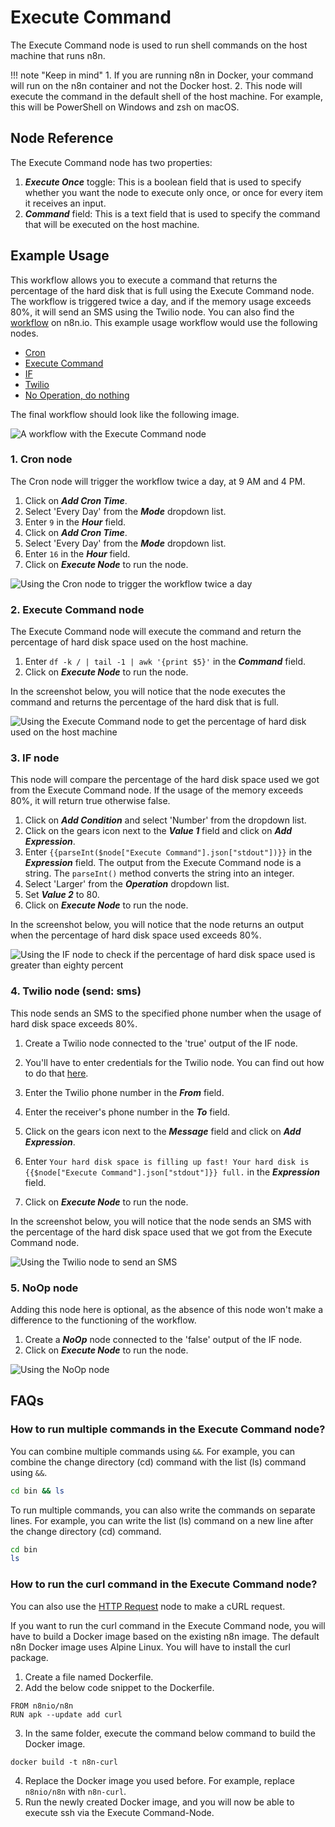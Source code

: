 # Execute Command

The Execute Command node is used to run shell commands on the host machine that runs n8n.

!!! note "Keep in mind"
    1. If you are running n8n in Docker, your command will run on the n8n container and not the Docker host.
2. This node will execute the command in the default shell of the host machine. For example, this will be PowerShell on Windows and zsh on macOS.


## Node Reference

The Execute Command node has two properties:
1. ***Execute Once*** toggle: This is a boolean field that is used to specify whether you want the node to execute only once, or once for every item it receives an input.
2. ***Command*** field: This is a text field that is used to specify the command that will be executed on the host machine.


## Example Usage

This workflow allows you to execute a command that returns the percentage of the hard disk that is full using the Execute Command node. The workflow is triggered twice a day, and if the memory usage exceeds 80%, it will send an SMS using the Twilio node. You can also find the [workflow](https://n8n.io/workflows/716) on n8n.io. This example usage workflow would use the following nodes.
- [Cron](/integrations/core-nodes/n8n-nodes-base.cron/)
- [Execute Command]()
- [IF](/integrations/core-nodes/n8n-nodes-base.if/)
- [Twilio](/integrations/nodes/n8n-nodes-base.twilio/)
- [No Operation, do nothing](/integrations/core-nodes/n8n-nodes-base.noOp/)


The final workflow should look like the following image.

![A workflow with the Execute Command node](/_images/integrations/core-nodes/executecommand/workflow.png)

### 1. Cron node

The Cron node will trigger the workflow twice a day, at 9 AM and 4 PM.

1. Click on ***Add Cron Time***.
2. Select 'Every Day' from the ***Mode*** dropdown list.
3. Enter `9` in the ***Hour*** field.
4. Click on ***Add Cron Time***.
5. Select 'Every Day' from the ***Mode*** dropdown list.
6. Enter `16` in the ***Hour*** field.
7. Click on ***Execute Node*** to run the node.

![Using the Cron node to trigger the workflow twice a day](/_images/integrations/core-nodes/executecommand/cron_node.png)


### 2. Execute Command node

The Execute Command node will execute the command and return the percentage of hard disk space used on the host machine.

1. Enter `df -k / | tail -1 | awk '{print $5}'` in the ***Command*** field.
2. Click on ***Execute Node*** to run the node.


In the screenshot below, you will notice that the node executes the command and returns the percentage of the hard disk that is full.

![Using the Execute Command node to get the percentage of hard disk used on the host machine](/_images/integrations/core-nodes/executecommand/executecommand_node.png)


### 3. IF node

This node will compare the percentage of the hard disk space used we got from the Execute Command node. If the usage of the memory exceeds 80%, it will return true otherwise false.

1. Click on ***Add Condition*** and select 'Number' from the dropdown list.
2. Click on the gears icon next to the ***Value 1*** field and click on ***Add Expression***.
3. Enter `{{parseInt($node["Execute Command"].json["stdout"])}}` in the ***Expression*** field. The output from the Execute Command node is a string. The `parseInt()` method converts the string into an integer.
4. Select 'Larger' from the ***Operation*** dropdown list.
5. Set ***Value 2*** to 80.
5. Click on ***Execute Node*** to run the node.


In the screenshot below, you will notice that the node returns an output when the percentage of hard disk space used exceeds 80%.

![Using the IF node to check if the percentage of hard disk space used is greater than eighty percent](/_images/integrations/core-nodes/executecommand/if_node.png)

### 4. Twilio node (send: sms)

This node sends an SMS to the specified phone number when the usage of hard disk space  exceeds 80%.

1. Create a Twilio node connected to the 'true' output of the IF node.
2. You'll have to enter credentials for the Twilio node. You can find out how to do that [here](/integrations/credentials/twilio/).
3. Enter the Twilio phone number in the ***From*** field.
4. Enter the receiver's phone number in the ***To*** field.
5. Click on the gears icon next to the ***Message*** field and click on ***Add Expression***.

6. Enter `Your hard disk space is filling up fast! Your hard disk is {{$node["Execute Command"].json["stdout"]}} full.` in the ***Expression*** field.
7. Click on ***Execute Node*** to run the node.


In the screenshot below, you will notice that the node sends an SMS with the percentage of the hard disk space used that we got from the Execute Command node.

![Using the Twilio node to send an SMS](/_images/integrations/core-nodes/executecommand/twilio_node.png)

### 5. NoOp node
Adding this node here is optional, as the absence of this node won't make a difference to the functioning of the workflow.

1. Create a ***NoOp*** node connected to the 'false' output of the IF node.
2. Click on ***Execute Node*** to run the node.

![Using the NoOp node](/_images/integrations/core-nodes/executecommand/noop_node.png)

## FAQs

### How to run multiple commands in the Execute Command node?
You can combine multiple commands using `&&`. For example, you can combine the change directory (cd) command with the list (ls) command using `&&`.
```bash
cd bin && ls
```

To run multiple commands, you can also write the commands on separate lines. For example, you can write the list (ls) command on a new line after the change directory (cd) command.
```bash
cd bin
ls
```

### How to run the curl command in the Execute Command node?

You can also use the [HTTP Request](/integrations/core-nodes/n8n-nodes-base.httpRequest/) node to make a cURL request.

If you want to run the curl command in the Execute Command node, you will have to build a Docker image based on the existing n8n image. The default n8n Docker image uses Alpine Linux. You will have to install the curl package.
1. Create a file named Dockerfile.
2. Add the below code snippet to the Dockerfile.
```
FROM n8nio/n8n
RUN apk --update add curl
```
3. In the same folder, execute the command below command to build the Docker image.
```
docker build -t n8n-curl
```
4. Replace the Docker image you used before. For example, replace `n8nio/n8n` with `n8n-curl`.
5. Run the newly created Docker image, and you will now be able to execute ssh via the Execute Command-Node.




